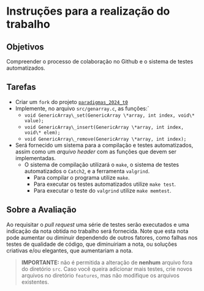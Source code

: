 Instruções para a realização do trabalho
========================================

Objetivos
---------

Compreender o processo de colaboração no Github e o sistema de testes automatizados.


Tarefas
----------

* Criar um `fork` do projeto [`paradigmas_2024_t0`](https://github.com/exercicios-programacao/paradigmas_2024_t0)
* Implemente, no arquivo `src/genarray.c`, as funções:`
    * `void GenericArray\_set(GenericArray \*array, int index, void\* value);`
    * `void GenericArray\_insert(GenericArray \*array, int index, void\* elem);`
    * `void GenericArray\_remove(GenericArray \*array, int index);`
* Será fornecido um sistema para a compilação e testes automatizados, assim como um _arquivo header_ com as funções que devem ser implementadas.
    * O sistema de compilação utilizará o `make`, o sistema de testes automatizados o `Catch2`, e a ferramenta `valgrind`.
        * Para compilar o programa utilize `make`.
        * Para executar os testes automatizados utilize `make test`.
        * Para executar o teste do `valgrind` utilize `make memtest`.


Sobre a Avaliação
-----------------

Ao requisitar o _pull request_ uma série de testes serão executados e uma
indicação da nota obtida no trabalho será fornecida. Note que esta nota pode
aumentar ou diminuir dependendo de outros fatores, como falhas nos testes de
qualidade de código, que diminuiriam a nota, ou soluções criativas e/ou
elegantes, que aumentariam a nota.

> **IMPORTANTE:** não é permitida a alteração de **nenhum** arquivo fora do
diretório `src`. Caso você queira adicionar mais testes, crie novos
arquivos no diretório `features`, mas não modifique os arquivos existentes.

